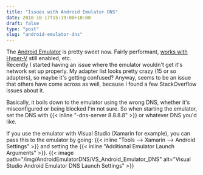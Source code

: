 ```yaml
---
title: "Issues with Android Emulator DNS"
date: 2018-10-17T15:19:00+10:00
draft: false
type: "post"
slug: "android-emulator-dns"
---
```


The [Android Emulator](https://developer.android.com/studio/run/emulator) is pretty sweet now. Fairly performant, [works with Hyper-V](https://www.kaels-kabbage.com/post/xamarin-and-hyper-v/) still enabled, etc.  
Recently I started having an issue where the emulator wouldn't get it's network set up properly. My adapter list looks pretty crazy (15 or so adapters), so maybe it's getting confused? Anyway, seems to be an issue that others have come across as well, because I found a few StackOverflow issues about it.
<!--more-->  

Basically, it boils down to the emulator using the wrong DNS, whether it's misconfigured or being blocked I'm not sure. 
So when starting the emulator, set the DNS with {{< inline "-dns-server 8.8.8.8" >}} or whatever DNS you'd like.

If you use the emulator with Visual Studio (Xamarin for example), you can pass this to the emulator by going: {{< inline "Tools --> Xamarin --> Android Settings" >}} and setting the {{< inline "Additional Emulator Launch Arguments" >}}.
{{< image path="/img/AndroidEmulatorDNS/VS_Android_Emulator_DNS" alt="Visual Studio Android Emulator DNS Launch Settings" >}}